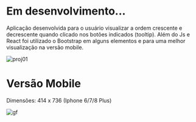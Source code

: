 # Em desenvolvimento...

Aplicação desenvolvida para o usuário visualizar a ordem crescente e decrescente quando clicado nos botões indicados (tooltip). Além do Js e React foi utilizado o Bootstrap em alguns elementos e para uma melhor visualização na versão mobile.

![proj01](https://user-images.githubusercontent.com/111023661/215293426-03cf590f-d916-449a-bcdc-639f471f27e5.jpg)


# Versão Mobile
Dimensões: 414 x 736 (Iphone 6/7/8 Plus)

![gf](https://user-images.githubusercontent.com/111023661/215293428-2fceee7d-c9a9-4b08-838d-47e04a985fc3.JPG)


